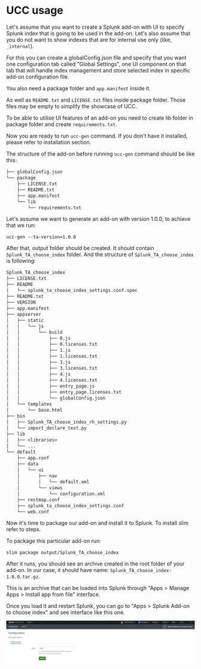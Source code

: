 UCC usage
=========

Let's assume that you want to create a Splunk add-on with UI to specify
Splunk index that is going to be used in the add-on. Let's also assume
that you do not want to show indexes that are for internal use only
(like, `_internal`).

For this you can create a globalConfig.json file and specify that you
want one configuration tab called "Global Settings", one UI component on
that tab that will handle index management and store selected index in
specific add-on configuration file.

You also need a package folder and `app.manifest` inside it.

As well as `README.txt` and `LICENSE.txt` files inside package folder. Those
files may be empty to simplify the showcase of UCC.

To be able to utilise UI features of an add-on you need to create lib
folder in package folder and create `requirements.txt`.

Now you are ready to run `ucc-gen` command. If you don't have it
installed, please refer to installation section.

The structure of the add-on before running `ucc-gen` command should be
like this:

    ├── globalConfig.json
    └── package
        ├── LICENSE.txt
        ├── README.txt
        ├── app.manifest
        └── lib
            └── requirements.txt

Let's assume we want to generate an add-on with version 1.0.0, to
achieve that we run:

```
ucc-gen --ta-version=1.0.0
```

After that, output folder should be created. It should contain
`Splunk_TA_choose_index` folder. And the structure of
`Splunk_TA_choose_index` is following:

    Splunk_TA_choose_index
    ├── LICENSE.txt
    ├── README
    │   └── splunk_ta_choose_index_settings.conf.spec
    ├── README.txt
    ├── VERSION
    ├── app.manifest
    ├── appserver
    │   ├── static
    │   │   └── js
    │   │       └── build
    │   │           ├── 0.js
    │   │           ├── 0.licenses.txt
    │   │           ├── 1.js
    │   │           ├── 1.licenses.txt
    │   │           ├── 3.js
    │   │           ├── 3.licenses.txt
    │   │           ├── 4.js
    │   │           ├── 4.licenses.txt
    │   │           ├── entry_page.js
    │   │           ├── entry_page.licenses.txt
    │   │           └── globalConfig.json
    │   └── templates
    │       └── base.html
    ├── bin
    │   ├── Splunk_TA_choose_index_rh_settings.py
    │   └── import_declare_test.py
    ├── lib
    │   ├── <libraries>
    │   └── ...
    └── default
        ├── app.conf
        ├── data
        │   └── ui
        │       ├── nav
        │       │   └── default.xml
        │       └── views
        │           └── configuration.xml
        ├── restmap.conf
        ├── splunk_ta_choose_index_settings.conf
        └── web.conf

Now it's time to package our add-on and install it to Splunk. To install
slim refer to steps.

To package this particular add-on run:

```
slim package output/Splunk_TA_choose_index
```

After it runs, you should see an archive created in the root folder of
your add-on. In our case, it should have name:
`Splunk_TA_choose_index-1.0.0.tar.gz`.

This is an archive that can be loaded into Splunk through "Apps >
Manage Apps > Install app from file" interface.

Once you load it and restart Splunk, you can go to "Apps > Splunk
Add-on to choose index" and see interface like this one.

![image](images/splunk_add_on_choose_index.png)
